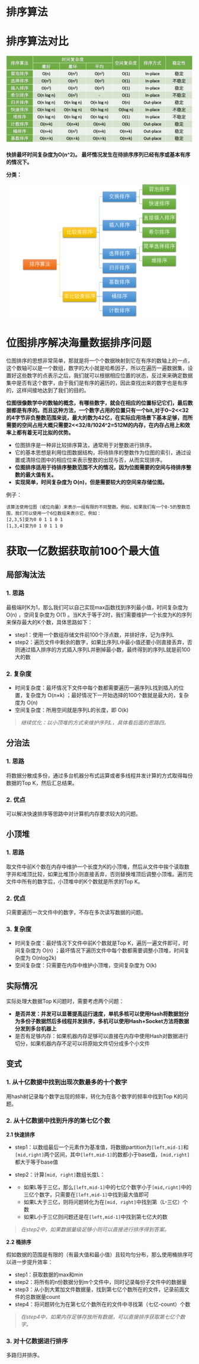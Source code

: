 # 排序算法






# 排序算法对比



![十大排序算法](https://raw.githubusercontent.com/kengerlwl/kengerlwl.github.io/master/image/e3b59f46d250ffcf6fdd2b25565e3ef3/008214918a1056bc8c833959f4073fea.png)

**快排最坏时间复杂度为O(n^2)。 最坏情况发生在待排序序列已经有序或基本有序的情况下。**



**分类：**



![排序算法分类](https://raw.githubusercontent.com/kengerlwl/kengerlwl.github.io/master/image/e3b59f46d250ffcf6fdd2b25565e3ef3/67627ffa018d24b66a26522f3f64906d.png)

# 位图排序解决海量数据排序问题

位图排序的思想非常简单，那就是将一个个数据映射到它在有序的数轴上的一点，这个数轴可以是一个数组，数字的大小就是哈希因子，所以在遍历一遍数据集，设置好这些数字的点表示之后，我们就可以根据相应位置的状态，反过来来确定数据集中是否有这个数字，由于我们是有序的遍历的，因此查找出来的数字也是有序的，这样间接地达到了我们的目的。

**位图很像数学中的数轴的概念，有哪些数字，就会在相应的位置标记它们，最后数据都是有序的。而且这种方法，一个数字占用的位置只有一个bit,对于0~2<<32的4字节非负整数范围来说，最大的数为42亿，在实际应用场景下基本足够，而所需要的空间占用大概只需要2<<32/8/1024^2=512M的内存，在内存占用上和效率上都有着无可比拟的优势。**

- 位图排序是一种非比较排序算法，通常用于对整数进行排序。
- 它的基本思想是利用位图数据结构，将待排序的整数作为位图的索引，通过设置或清除位图中的相应位来表示整数的出现与否，从而实现排序。
- **位图排序适用于待排序整数范围不大的情况，因为位图需要的空间与待排序整数的最大值有关。**
- **实现简单，时间复杂度为 O(n)，但是需要较大的空间来存储位图。**





例子：

```
该算法使用位图（或位向量）来表示一组有限的不同整数。例如，如果我们有一个0-5的整数范围，我们可以使用一个6位数组来表示它，例如：
[2,3,5]变为0 0 1 1 0 1 
[1,3,4]变为0 1 0 1 1 0
```







# 获取一亿数据获取前100个最大值

## **局部淘汰法**

### **1. 思路**

最极端时K为1，那么我们可以自己实现max函数找到序列最小值，时间复杂度为 O(n) ，空间复杂度为 O(1) 。当K大于等于2时，我们需要维护一个长度为K的序列来保存最大的K个数，具体思路如下：

- step1：使用一个数组存储文件前100个浮点数，并排好序，记为序列L
- step2：遍历文件中剩余的数字，如果比序列L中最小值还要小则直接丢弃，否则通过插入排序的方式插入序列L并删掉最小数，最终得到的序列L就是前100大的数

### 2. **复杂度**

- 时间复杂度：最坏情况下文件中每个数都需要遍历一遍序列L找到插入的位置，复杂度为 O(n×k) ；最好情况下一开始选择的100个数就是最大的，复杂度为 O(n)
- 空间复杂度：所用空间就是序列L的长度，即 O(k)

> *继续优化：以小顶堆的方式来维护序列L，具体看后面的思路四。*





## **分治法**

### **1. 思路**

将数据分散成多份，通过多台机器分布式运算或者多线程并发计算的方式取得每份数据的Top K，然后汇总结果。

### **2. 优点**

可以解决快速排序等思路中对计算机内存要求较大的问题。

## **小顶堆**

### **1. 思路**

取文件中前K个数在内存中维护一个长度为K的小顶堆，然后从文件中挨个读取数字并和堆顶比较，如果比堆顶小则直接丢弃，否则替换堆顶后调整小顶堆。遍历完文件中所有的数字后，小顶堆中的K个数就是所求的Top K。

### **2. 优点**

只需要遍历一次文件中的数字，不存在多次读写数据的问题。

### **3. 复杂度**

- 时间复杂度：最好情况下文件中前K个数就是Top K，遍历一遍文件即可，时间复杂度为 O(n) ；最坏情况下遍历文件中每个数都需要调整小顶堆，时间复杂度为 O(nlog2k)
- 空间复杂度：只需要在内存中维护小顶堆，空间复杂度为 O(k)







## **实际情况**

实际处理大数据Top K问题时，需要考虑两个问题：

- **是否并发：并发可以显著提高运行速度，单机多核可以使用Hash将数据划分为多份子数据然后多线程并发排序，多机可以使用Hash+Socket方法将数据分发到多台机器上**
- 是否有足够内存：如果机器内存足够可以直接在内存中使用Hash对数据进行切分，如果机器内存不足可以将原始文件切分成多个小文件





## **变式**

### **1. 从十亿数据中找到出现次数最多的十个数字**

用hash树记录每个数字出现的频率，转化为在各个数字的频率中找到Top K的问题。

### **2. 从十亿数据中找到升序的第七亿个数**

**2.1 快速排序**

- step1：以数组最后一个元素作为基准值，将数据partition为`[left,mid-1]`和`[mid,right]`两个区间，其中`[left,mid-1]`的数都小于base值，`[mid,right]`都大于等于base值

- step2：计算`[mid, right]`数组长度L：

- - 如果L等于三亿，那么`[left,mid-1]`中的七亿个数字小于`[mid,right]`中的三亿个数字，只需要在`[left,mid-1]`中找到最大值即可
  - 如果L大于三亿，则将问题转化为在`[mid, right]`中找到第（L-三亿）个数
  - 如果L小于三亿则问题还是在`[left,mid-1]`中找到第七亿大的数

> *在step2中，如果数据量级足够小则可以直接进行排序得到答案。*

**2.2 桶排序**

假如数据的范围是有限的（有最大值和最小值）且较均匀分布，那么使用桶排序可以进一步提升效率：

- step1：获取数据的max和min
- step2：将所有的n份数据分到m个文件中，同时记录每份子文件中的数据量
- step3：从小到大累加文件数据量，找到第七亿个数所在的文件，记录前面文件的总数据量count
- step4：将问题转化为在第七亿个数所在的文件中寻找第（七亿-count）个数

> *在step4中，如果内存足够存放所有数据，可以直接排序获取第七亿个数字。*

### **3. 对十亿数据进行排序**

多路归并排序。






